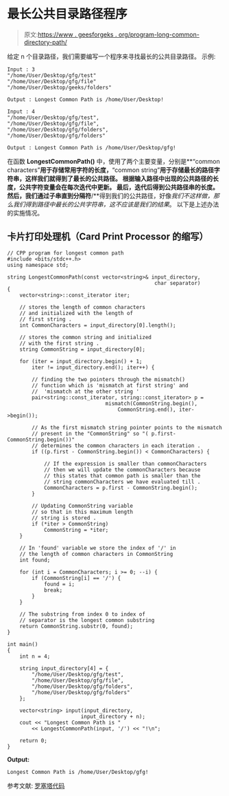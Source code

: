 # 最长公共目录路径程序

> 原文:[https://www . geesforgeks . org/program-long-common-directory-path/](https://www.geeksforgeeks.org/program-longest-common-directory-path/)

给定 n 个目录路径，我们需要编写一个程序来寻找最长的公共目录路径。
示例:

```
Input : 3
"/home/User/Desktop/gfg/test"
"/home/User/Desktop/gfg/file"
"/home/User/Desktop/geeks/folders"

Output : Longest Common Path is /home/User/Desktop!

Input : 4
"/home/User/Desktop/gfg/test",
"/home/User/Desktop/gfg/file",
"/home/User/Desktop/gfg/folders",
"/home/User/Desktop/gfg/folders"

Output : Longest Common Path is /home/User/Desktop/gfg!
```

在函数 **LongestCommonPath()** 中，使用了两个主要变量，分别是**“common characters”**用于存储常用字符的长度，**“common string”**用于存储最长的路径字符串，这样我们就得到了最长的公共路径。
根据输入路径中出现的公共路径的长度，公共字符变量会在每次迭代中更新。
最后，迭代后得到公共路径串的长度。然后，我们通过子串直到分隔符**/**得到我们的公共路径，好像*我们不这样做，那么我们得到路径中最长的公共字符串，这不应该是我们的结果*。
以下是上述办法的实施情况。

## 卡片打印处理机（Card Print Processor 的缩写）

```
// CPP program for longest common path
#include <bits/stdc++.h>
using namespace std;

string LongestCommonPath(const vector<string>& input_directory,
                                                char separator)
{
    vector<string>::const_iterator iter;

    // stores the length of common characters
    // and initialized with the length of
    // first string .
    int CommonCharacters = input_directory[0].length();

    // stores the common string and initialized
    // with the first string .
    string CommonString = input_directory[0];

    for (iter = input_directory.begin() + 1;
        iter != input_directory.end(); iter++) {

        // finding the two pointers through the mismatch()
        // function which is 'mismatch at first string' and
        //  'mismatch at the other string '
        pair<string::const_iterator, string::const_iterator> p =
                                mismatch(CommonString.begin(),
                                    CommonString.end(), iter->begin());

        // As the first mismatch string pointer points to the mismatch
        // present in the "CommonString" so "( p.first-CommonString.begin())"
        // determines the common characters in each iteration .
        if ((p.first - CommonString.begin()) < CommonCharacters) {

            // If the expression is smaller than commonCharacters
            // then we will update the commonCharacters because
            // this states that common path is smaller than the
            // string commonCharacters we have evaluated till .
            CommonCharacters = p.first - CommonString.begin();
        }

        // Updating CommonString variable
        // so that in this maximum length
        // string is stored .
        if (*iter > CommonString)
            CommonString = *iter;
    }

    // In 'found' variable we store the index of '/' in
    // the length of common characters in CommonString
    int found;

    for (int i = CommonCharacters; i >= 0; --i) {
        if (CommonString[i] == '/') {
            found = i;
            break;
        }
    }

    // The substring from index 0 to index of
    // separator is the longest common substring
    return CommonString.substr(0, found);
}

int main()
{
    int n = 4;

    string input_directory[4] = {
        "/home/User/Desktop/gfg/test",
        "/home/User/Desktop/gfg/file",
        "/home/User/Desktop/gfg/folders",
        "/home/User/Desktop/gfg/folders"
    };

    vector<string> input(input_directory,
                        input_directory + n);
    cout << "Longest Common Path is "
        << LongestCommonPath(input, '/') << "!\n";

    return 0;
}
```

**Output:** 

```
Longest Common Path is /home/User/Desktop/gfg!
```

参考文献:
[罗塞塔代码](https://rosettacode.org/wiki/Find_common_directory_path)